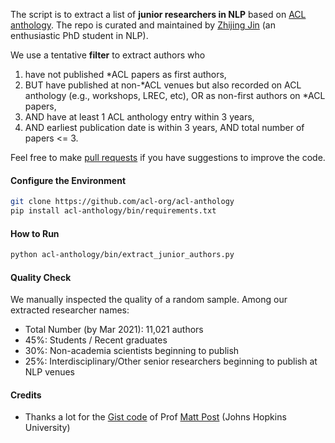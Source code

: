 The script is to extract a list of **junior researchers in NLP** based on [ACL anthology](https://www.aclweb.org/anthology/). The repo is curated and maintained by [Zhijing Jin](http://zhijing-jin.com) (an enthusiastic PhD student in NLP).

We use a tentative **filter** to extract authors who

1. have not published *ACL papers as first authors,
1. BUT have published at non-*ACL venues but also recorded on ACL anthology (e.g., workshops, LREC, etc), OR as non-first authors on *ACL papers,
1. AND have at least 1 ACL anthology entry within 3 years,
1. AND earliest publication date is within 3 years, AND total number of papers <= 3.


Feel free to make [pull requests](pulls/) if you have suggestions to improve the code.

#### Configure the Environment

```bash
git clone https://github.com/acl-org/acl-anthology
pip install acl-anthology/bin/requirements.txt
```

#### How to Run

```bash
python acl-anthology/bin/extract_junior_authors.py
```

#### Quality Check

We manually inspected the quality of a random sample. Among our extracted researcher names:

- Total Number (by Mar 2021): 11,021 authors 
- 45%: Students / Recent graduates
- 30%: Non-academia scientists beginning to publish
- 25%: Interdisciplinary/Other senior researchers beginning to publish at NLP venues


#### Credits

- Thanks a lot for the [Gist code](https://gist.github.com/mjpost/c1984462bacfb4012a57520c13a08e26) of Prof [Matt Post](https://matt.waypost.net/) (Johns Hopkins University)
